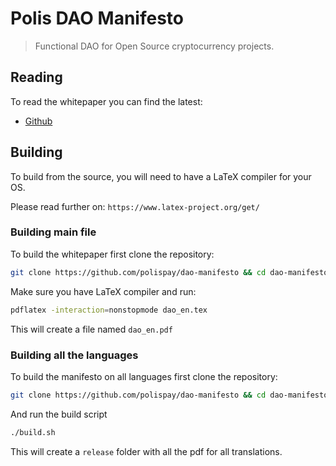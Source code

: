 
# Polis DAO Manifesto

> Functional DAO for Open Source cryptocurrency projects.

## Reading

To read the whitepaper you can find the latest:

- [Github](https://github.com/polispay/dao-manifesto/releases/latest)

## Building

To build from the source, you will need to have a LaTeX compiler for your OS.

Please read further on: `https://www.latex-project.org/get/`

### Building main file

To build the whitepaper first clone the repository:

```bash
git clone https://github.com/polispay/dao-manifesto && cd dao-manifesto
```

Make sure you have LaTeX compiler and run:

```bash
pdflatex -interaction=nonstopmode dao_en.tex
```

This will create a file named `dao_en.pdf`

### Building all the languages

To build the manifesto on all languages first clone the repository:

```bash
git clone https://github.com/polispay/dao-manifesto && cd dao-manifesto
```

And run the build script

```bash
./build.sh
```

This will create a `release` folder with all the pdf for all translations.
